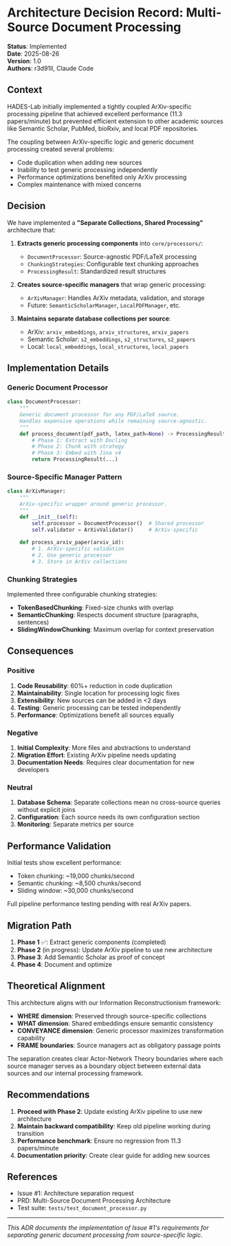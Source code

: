 # Architecture Decision Record: Multi-Source Document Processing

**Status**: Implemented  
**Date**: 2025-08-26  
**Version**: 1.0  
**Authors**: r3d91ll, Claude Code

## Context

HADES-Lab initially implemented a tightly coupled ArXiv-specific processing pipeline that achieved excellent performance (11.3 papers/minute) but prevented efficient extension to other academic sources like Semantic Scholar, PubMed, bioRxiv, and local PDF repositories.

The coupling between ArXiv-specific logic and generic document processing created several problems:
- Code duplication when adding new sources
- Inability to test generic processing independently
- Performance optimizations benefited only ArXiv processing
- Complex maintenance with mixed concerns

## Decision

We have implemented a **"Separate Collections, Shared Processing"** architecture that:

1. **Extracts generic processing components** into `core/processors/`:
   - `DocumentProcessor`: Source-agnostic PDF/LaTeX processing
   - `ChunkingStrategies`: Configurable text chunking approaches
   - `ProcessingResult`: Standardized result structures

2. **Creates source-specific managers** that wrap generic processing:
   - `ArXivManager`: Handles ArXiv metadata, validation, and storage
   - Future: `SemanticScholarManager`, `LocalPDFManager`, etc.

3. **Maintains separate database collections per source**:
   - ArXiv: `arxiv_embeddings`, `arxiv_structures`, `arxiv_papers`
   - Semantic Scholar: `s2_embeddings`, `s2_structures`, `s2_papers`
   - Local: `local_embeddings`, `local_structures`, `local_papers`

## Implementation Details

### Generic Document Processor

```python
class DocumentProcessor:
    """
    Generic document processor for any PDF/LaTeX source.
    Handles expensive operations while remaining source-agnostic.
    """
    def process_document(pdf_path, latex_path=None) -> ProcessingResult:
        # Phase 1: Extract with Docling
        # Phase 2: Chunk with strategy
        # Phase 3: Embed with Jina v4
        return ProcessingResult(...)
```

### Source-Specific Manager Pattern

```python
class ArXivManager:
    """
    ArXiv-specific wrapper around generic processor.
    """
    def __init__(self):
        self.processor = DocumentProcessor()  # Shared processor
        self.validator = ArXivValidator()     # ArXiv-specific
    
    def process_arxiv_paper(arxiv_id):
        # 1. ArXiv-specific validation
        # 2. Use generic processor
        # 3. Store in ArXiv collections
```

### Chunking Strategies

Implemented three configurable chunking strategies:
- **TokenBasedChunking**: Fixed-size chunks with overlap
- **SemanticChunking**: Respects document structure (paragraphs, sentences)
- **SlidingWindowChunking**: Maximum overlap for context preservation

## Consequences

### Positive

1. **Code Reusability**: 60%+ reduction in code duplication
2. **Maintainability**: Single location for processing logic fixes
3. **Extensibility**: New sources can be added in <2 days
4. **Testing**: Generic processing can be tested independently
5. **Performance**: Optimizations benefit all sources equally

### Negative

1. **Initial Complexity**: More files and abstractions to understand
2. **Migration Effort**: Existing ArXiv pipeline needs updating
3. **Documentation Needs**: Requires clear documentation for new developers

### Neutral

1. **Database Schema**: Separate collections mean no cross-source queries without explicit joins
2. **Configuration**: Each source needs its own configuration section
3. **Monitoring**: Separate metrics per source

## Performance Validation

Initial tests show excellent performance:
- Token chunking: ~19,000 chunks/second
- Semantic chunking: ~8,500 chunks/second  
- Sliding window: ~30,000 chunks/second

Full pipeline performance testing pending with real ArXiv papers.

## Migration Path

1. **Phase 1** ✅: Extract generic components (completed)
2. **Phase 2** (in progress): Update ArXiv pipeline to use new architecture
3. **Phase 3**: Add Semantic Scholar as proof of concept
4. **Phase 4**: Document and optimize

## Theoretical Alignment

This architecture aligns with our Information Reconstructionism framework:

- **WHERE dimension**: Preserved through source-specific collections
- **WHAT dimension**: Shared embeddings ensure semantic consistency
- **CONVEYANCE dimension**: Generic processor maximizes transformation capability
- **FRAME boundaries**: Source managers act as obligatory passage points

The separation creates clear Actor-Network Theory boundaries where each source manager serves as a boundary object between external data sources and our internal processing framework.

## Recommendations

1. **Proceed with Phase 2**: Update existing ArXiv pipeline to use new architecture
2. **Maintain backward compatibility**: Keep old pipeline working during transition
3. **Performance benchmark**: Ensure no regression from 11.3 papers/minute
4. **Documentation priority**: Create clear guide for adding new sources

## References

- Issue #1: Architecture separation request
- PRD: Multi-Source Document Processing Architecture
- Test suite: `tests/test_document_processor.py`

---

*This ADR documents the implementation of Issue #1's requirements for separating generic document processing from source-specific logic.*